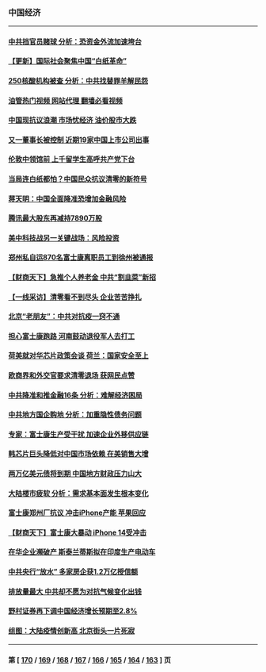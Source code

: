 ### 中国经济
---
#### [中共挡官员赌球 分析：恐资金外流加速垮台](../../pages/ncid283/n13875242.md?11300845) 
#### [【更新】国际社会聚焦中国“白纸革命”](../../pages/ncid283/n13875376.md?11300845) 
#### [250核酸机构被查 分析：中共找替罪羊解民怨](../../pages/ncid283/n13875428.md?11300845) 
#### [油管热门视频 网站代理 翻墙必看视频](http://138.2.39.72:81/youtube.html?epic-marker?11300845)
#### [中国现抗议浪潮 市场忧经济 油价股市大跌](../../pages/ncid283/n13874384.md?11300845) 
#### [又一董事长被控制 近期19家中国上市公司出事](../../pages/ncid283/n13874243.md?11300845) 
#### [伦敦中领馆前 上千留学生高呼共产党下台](../../pages/ncid283/n13874202.md?11300845) 
#### [当局连白纸都怕？中国民众抗议清零的新符号](../../pages/ncid283/n13874102.md?11300845) 
#### [蒋天明：中国全面降准恐增加金融风险](../../pages/ncid283/n13873868.md?11300845) 
#### [腾讯最大股东再减持7890万股](../../pages/ncid283/n13873820.md?11300845) 
#### [美中科技战另一关键战场：风险投资](../../pages/ncid283/n13873321.md?11300845) 
#### [郑州私自运870名富士康离职员工到徐州被通报](../../pages/ncid283/n13873569.md?11300845) 
#### [【财商天下】急推个人养老金 中共“割韭菜”新招](../../pages/ncid283/n13873231.md?11300845) 
#### [【一线采访】清零看不到尽头 企业苦苦挣扎](../../pages/ncid283/n13872920.md?11300845) 
#### [北京“老朋友”：中共对抗疫一窍不通](../../pages/ncid283/n13873215.md?11300845) 
#### [担心富士康跑路 河南鼓动退役军人去打工](../../pages/ncid283/n13872907.md?11300845) 
#### [荷美就对华芯片政策会谈 荷兰：国家安全至上](../../pages/ncid283/n13873080.md?11300845) 
#### [欧商界和外交官要求清零退场 获网民点赞](../../pages/ncid283/n13873147.md?11300845) 
#### [中共降准和推金融16条 分析：难解经济困局](../../pages/ncid283/n13872995.md?11300845) 
#### [中共地方国企购地 分析：加重隐性债务问题](../../pages/ncid283/n13872885.md?11300845) 
#### [专家：富士康生产受干扰 加速企业外移供应链](../../pages/ncid283/n13872805.md?11300845) 
#### [韩芯片巨头降低对中国市场依赖 在美销售大增](../../pages/ncid283/n13872792.md?11300845) 
#### [两万亿美元债将到期 中国地方财政压力山大](../../pages/ncid283/n13872726.md?11300845) 
#### [大陆楼市疲软 分析：需求基本面发生根本变化](../../pages/ncid283/n13872585.md?11300845) 
#### [富士康郑州厂抗议 冲击iPhone产能 苹果回应](../../pages/ncid283/n13872430.md?11300845) 
#### [【财商天下】富士康大暴动 iPhone 14受冲击](../../pages/ncid283/n13872454.md?11300845) 
#### [在华企业濒破产 斯泰兰蒂斯拟在印度生产电动车](../../pages/ncid283/n13872443.md?11300845) 
#### [中共央行“放水” 多家房企获1.2万亿授信额](../../pages/ncid283/n13872444.md?11300845) 
#### [排放量最大 中共却不愿为对抗气候变化出钱](../../pages/ncid283/n13872337.md?11300845) 
#### [野村证券再下调中国经济增长预期至2.8%](../../pages/ncid283/n13872256.md?11300845) 
#### [组图：大陆疫情创新高 北京街头一片死寂](../../pages/ncid283/n13872322.md?11300845) 

---
#### 第 [ [170](./170.md?11300845) / [169](./169.md?11300845) / [168](./168.md?11300845) / [167](./167.md?11300845) / [166](./166.md?11300845) / [165](./165.md?11300845) / [164](./164.md?11300845) / [163](./163.md?11300845) ] 页
